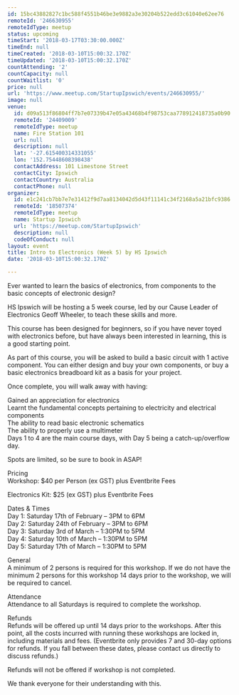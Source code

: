 ```yaml
---
id: 15bc43882827c1bc588f4551b46be3e9882a3e30204b522edd3c61040e62ee76
remoteId: '246630955'
remoteIdType: meetup
status: upcoming
timeStart: '2018-03-17T03:30:00.000Z'
timeEnd: null
timeCreated: '2018-03-10T15:00:32.170Z'
timeUpdated: '2018-03-10T15:00:32.170Z'
countAttending: '2'
countCapacity: null
countWaitlist: '0'
price: null
url: 'https://www.meetup.com/StartupIpswich/events/246630955/'
image: null
venue:
  id: d09a513f86804ff7b7e07339b47e05a43468b4f98753caa778912418735a0b90
  remoteId: '24409009'
  remoteIdType: meetup
  name: Fire Station 101
  url: null
  description: null
  lat: '-27.615400314331055'
  lon: '152.75448608398438'
  contactAddress: 101 Limestone Street
  contactCity: Ipswich
  contactCountry: Australia
  contactPhone: null
organizer:
  id: e1c241cb7bb7e7e31412f9d7aa8134042d5d43f11141c34f2168a5a21bfc9386
  remoteId: '18507374'
  remoteIdType: meetup
  name: Startup Ipswich
  url: 'https://meetup.com/StartupIpswich'
  description: null
  codeOfConduct: null
layout: event
title: Intro to Electronics (Week 5) by HS Ipswich
date: '2018-03-10T15:00:32.170Z'

---
```

<p>Ever wanted to learn the basics of electronics, from components to the basic concepts of electronic design?</p> <p>HS Ipswich will be hosting a 5 week course, led by our Cause Leader of Electronics Geoff Wheeler, to teach these skills and more.</p> <p>This course has been designed for beginners, so if you have never toyed with electronics before, but have always been interested in learning, this is a good starting point.</p> <p>As part of this course, you will be asked to build a basic circuit with 1 active component. You can either design and buy your own components, or buy a basic electronics breadboard kit as a basis for your project.</p> <p>Once complete, you will walk away with having:</p> <p>Gained an appreciation for electronics<br/>Learnt the fundamental concepts pertaining to electricity and electrical components<br/>The ability to read basic electronic schematics<br/>The ability to properly use a multimeter<br/>Days 1 to 4 are the main course days, with Day 5 being a catch-up/overflow day.</p> <p>Spots are limited, so be sure to book in ASAP!</p> <p>Pricing<br/>Workshop: $40 per Person (ex GST) plus Eventbrite Fees</p> <p>Electronics Kit: $25 (ex GST) plus Eventbrite Fees</p> <p>Dates &amp; Times<br/>Day 1: Saturday 17th of February – 3PM to 6PM<br/>Day 2: Saturday 24th of February – 3PM to 6PM<br/>Day 3: Saturday 3rd of March – 1:30PM to 5PM<br/>Day 4: Saturday 10th of March – 1:30PM to 5PM<br/>Day 5: Saturday 17th of March – 1:30PM to 5PM</p> <p>General<br/>A minimum of 2 persons is required for this workshop. If we do not have the minimum 2 persons for this workshop 14 days prior to the workshop, we will be required to cancel.</p> <p>Attendance<br/>Attendance to all Saturdays is required to complete the workshop.</p> <p>Refunds<br/>Refunds will be offered up until 14 days prior to the workshops. After this point, all the costs incurred with running these workshops are locked in, including materials and fees. (Eventbrite only provides 7 and 30-day options for refunds. If you fall between these dates, please contact us directly to discuss refunds.)</p> <p>Refunds will not be offered if workshop is not completed.</p> <p>We thank everyone for their understanding with this.</p>
